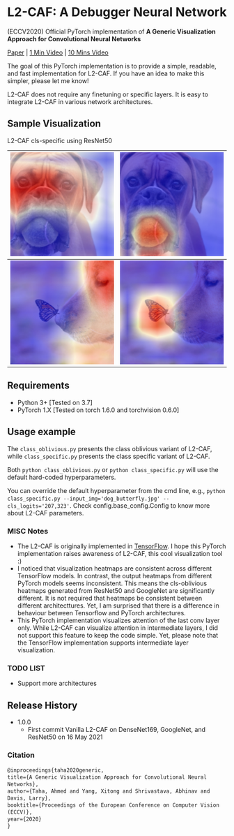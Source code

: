 # L2-CAF: A Debugger Neural Network
(ECCV2020) Official PyTorch implementation of **A Generic Visualization Approach for Convolutional Neural Networks**

[Paper](https://arxiv.org/abs/2007.09748) | [1 Min Video](https://youtu.be/W4xaKQlPEl0) | [10 Mins Video](https://youtu.be/Wpw3ewSvnFE)

The goal of this PyTorch implementation is to provide a simple, readable, and fast implementation for L2-CAF. If you have an idea to make this simpler, please let me know!

L2-CAF does not require any finetuning or specific layers. It is easy to integrate L2-CAF in various network architectures. 

## Sample Visualization 
L2-CAF cls-specific using ResNet50

| ![Boxer](./imgs/dog_ball_cls_specific_242_boxer_resnet50.png)    |  ![Tennis Ball](imgs/dog_ball_cls_specific_852_tennis_ball_resnet50.png) |
|---|---|
| ![golden retriever](imgs/dog_butterfly_cls_specific_207_golden_retriever_resnet50.png)  |  ![monarch](./imgs/dog_butterfly_cls_specific_323_monarch_resnet50.png) |

## Requirements

* Python 3+ [Tested on 3.7]
* PyTorch 1.X [Tested on torch 1.6.0 and torchvision 0.6.0]


## Usage example
The `class_oblivious.py` presents the class oblivious variant of L2-CAF, while `class_specific.py` presents the class specific variant of L2-CAF.

Both `python class_oblivious.py` or `python class_specific.py` will use the default hard-coded hyperparameters.

You can override the default hyperparameter from the cmd line, e.g., `python class_specific.py --input_img='dog_butterfly.jpg' --cls_logits='207,323'`. Check config.base_config.Config to know more about L2-CAF parameters.




### MISC Notes
* The L2-CAF is originally implemented in [TensorFlow](https://github.com/ahmdtaha/constrained_attention_filter). I hope this PyTorch implementation raises awareness of L2-CAF, this cool visualization tool  :)
* I noticed that visualization heatmaps are consistent across different TensorFlow models. In contrast, the output heatmaps from different PyTorch models seems inconsistent. This means the cls-oblivious heatmaps generated from ResNet50 and GoogleNet are significantly different. It is not required that heatmaps be consistent between different architecttures. Yet, I am surprised that there is a difference in behaviour between Tensorflow and PyTorch architectures.
* This PyTorch implementation visualizes attention of the last conv layer only. While L2-CAF can visualize attention in intermediate layers, I did not support this feature to keep the code simple. Yet, please note that the TensorFlow implementation supports intermediate layer visualization. 

### TODO LIST
* Support more architectures

## Release History
* 1.0.0
    * First commit Vanilla L2-CAF on DenseNet169, GoogleNet, and ResNet50 on 16 May 2021


### Citation
```
@inproceedings{taha2020generic,
title={A Generic Visualization Approach for Convolutional Neural Networks},
author={Taha, Ahmed and Yang, Xitong and Shrivastava, Abhinav and Davis, Larry},
booktitle={Proceedings of the European Conference on Computer Vision (ECCV)},
year={2020}
}
```
